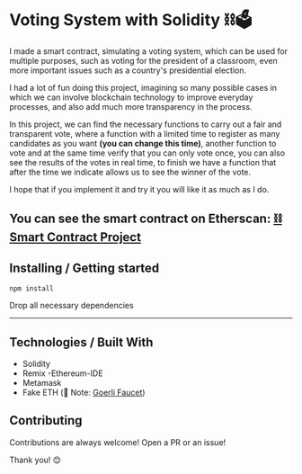 <h1>Voting System with Solidity ⛓🗳</h1>

<p>I made a smart contract, simulating a voting system, which can be used for multiple purposes, such as voting for the president of a classroom, even more important issues such as a country's presidential election.</p> 

<p>I had a lot of fun doing this project, imagining so many possible cases in which we can involve blockchain technology to improve everyday processes, and also add much more transparency in the process. </p>

<p>In this project, we can find the necessary functions to carry out a fair and transparent vote, where a function with a limited time to register as many candidates as you want <strong>(you can change this time)</strong>, another function to vote and at the same time verify that you can only vote once, you can also see the results of the votes in real time, to finish we have a function that after the time we indicate allows us to see the winner of the vote.</p>

<p>I hope that if you implement it and try it you will like it as much as I do.</p>


<h2>You can see the smart contract on Etherscan: <a href="https://goerli.etherscan.io/address/0x59027D680C30BaF84d77aE5106ED2112d05e2b6E">⛓ Smart Contract Project</a>
</h2> 

<h2> Installing / Getting started </h2>

```
npm install
```  
<p>Drop all necessary dependencies</p>
<hr>

<h2> Technologies / Built With </h2>

- Solidity
- Remix -Ethereum-IDE
- Metamask
- Fake ETH (🚨 Note: <a href="https://goerlifaucet.com/"> Goerli Faucet</a>)


<h2>Contributing</h2>

<p> Contributions are always welcome! Open a PR or an issue!</p>

<p> Thank you! 😊 </p>
